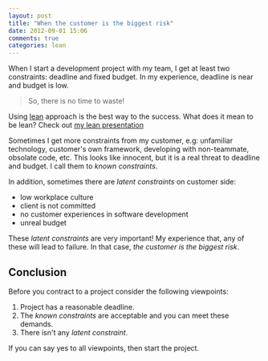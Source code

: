 ```yaml
---
layout: post
title: "When the customer is the biggest risk"
date: 2012-09-01 15:06
comments: true
categories: lean
---
```


When I start a development project with my team, I get at least two constraints: deadline and fixed budget. In my experience, deadline is near and budget is low.

> So, there is no time to waste!

Using [lean](http://www.poppendieck.com) approach is the best way to the success. What does it mean to be lean? Check out [my lean presentation](http://prezi.com/cihxni4tajvj/lean-software-development/)

Sometimes I get more constraints from my customer, e.g: unfamiliar technology, customer's own framework, developing with non-teammate, obsolate code, etc. This looks like innocent, but it is a real threat to deadline and budget. I call them to _known constraints_.
<!-- more -->
In addition, sometimes there are _latent constraints_ on customer side:

* low workplace culture
* client is not committed
* no customer experiences in software development
* unreal budget

These _latent constraints_ are very important! My experience that, any of these will lead to failure. In that case, _the customer is the biggest risk_.

## Conclusion
Before you contract to a project consider the following viewpoints:

1. Project has a reasonable deadline.
1. The _known constraints_ are acceptable and you can meet these demands.
1. There isn't any _latent constraint_.

If you can say yes to all viewpoints, then start the project.
